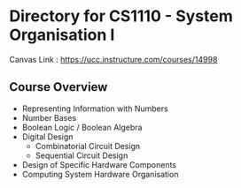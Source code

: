 # Directory for CS1110 - System Organisation I

Canvas Link : https://ucc.instructure.com/courses/14998

## Course Overview
- Representing Information with Numbers
- Number Bases
- Boolean Logic / Boolean Algebra
- Digital Design
    - Combinatorial Circuit Design
    - Sequential Circuit Design
- Design of Specific Hardware Components
- Computing System Hardware Organisation